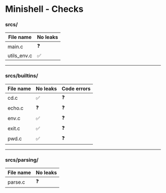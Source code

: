 # Minishell - Checks

### srcs/

| File name | No leaks |
|-----------|-----------|
| main.c | ❓ |
| utils_env.c | ✅ |

---

### srcs/builtins/

| File name | No leaks | Code errors |
|-----------|-----------|-----------|
| cd.c | ✅ | ❓ |
| echo.c | ❓ | ❓ |
| env.c | ✅ | ❓ |
| exit.c | ✅ | ❓ |
| pwd.c | ✅ | ❓ |

---

### srcs/parsing/

| File name | No leaks |
|-----------|-----------|
| parse.c | ❓ |
